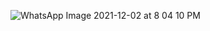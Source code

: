 
![WhatsApp Image 2021-12-02 at 8 04 10 PM](https://user-images.githubusercontent.com/94245015/144442714-34502692-7221-445a-96cb-1c72deab01a4.jpeg)
